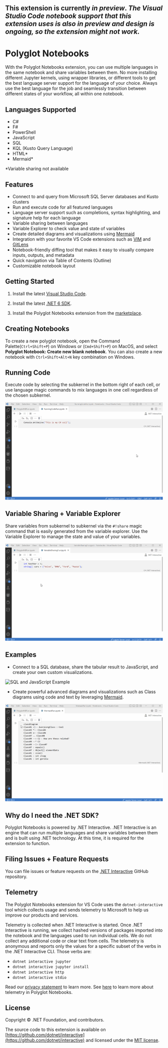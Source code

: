 This extension is currently **_in preview_**.
_The Visual Studio Code notebook support that this extension uses is also in preview and design is ongoing, so the extension might not work._
---

# Polyglot Notebooks

With the Polyglot Notebooks extension, you can use multiple languages in the same notebook and share variables between them. No more installing different Jupyter kernels, using wrapper libraries, or different tools to get the best language server support for the language of your choice. Always use the best language for the job and seamlessly transition between different states of your workflow, all within one notebook. 

## Languages Supported

- C#
- F# 
- PowerShell
- JavaScript
- SQL
- KQL (Kusto Query Language)
- HTML*
- Mermaid*

*Variable sharing not available

## Features

- Connect to and query from Microsoft SQL Server databases and Kusto clusters
- Run and execute code for all featured languages
- Language server support such as completions, syntax highlighting, and signature help for each language
- Variable sharing between languages
- Variable Explorer to check value and state of variables 
- Create detailed diagrams and visualizations using [Mermaid](https://mermaid-js.github.io/mermaid/#/)
- Integration with your favorite VS Code extensions such as [VIM](https://marketplace.visualstudio.com/items?itemName=vscodevim.vim) and [GitLens](https://marketplace.visualstudio.com/items?itemName=eamodio.gitlens)
- Notebook-friendly diffing tool that makes it easy to visually compare inputs, outputs, and metadata
- Quick navigation via Table of Contents (Outline)
- Customizable notebook layout

## Getting Started

1.  Install the latest [Visual Studio Code](https://code.visualstudio.com/).

2.  Install the latest [.NET 6 SDK](https://dotnet.microsoft.com/download/dotnet/6.0). 

3.  Install the Polyglot Notebooks extension from the [marketplace](https://marketplace.visualstudio.com/items?itemName=ms-dotnettools.dotnet-interactive-vscode).

## Creating Notebooks

To create a new polyglot notebook, open the Command Palette(`Ctrl+Shift+P`) on Windows or (`Cmd+Shift+P`) on MacOS, and select **Polyglot Notebook: Create new blank notebook**. You can also create a new notebook with `Ctrl+Shift+Alt+N` key combination on Windows. 

## Running Code

Execute code by selecting the subkernel in the bottom right of each cell, or use language magic commands to mix languages in one cell regardless of the chosen subkernel. 

![Running Code](images/RunningCodeExample.gif)

## Variable Sharing + Variable Explorer 

Share variables from subkernel to subkernel via the `#!share` magic command that is easily generated from the variable explorer. Use the Variable Explorer to manage the state and value of your variables. 

![Variable Sharing via Variable Explorer](images/VariableSharingExample.gif)

## Examples 

 - Connect to a SQL database, share the tabular result to JavaScript, and create your own custom visualizations.

![SQL and JavaScript Example](images/SQLJavaScript.gif)

 - Create powerful advanced diagrams and visualizations such as Class diagrams using code and text by leveraging [Mermaid](https://mermaid-js.github.io/mermaid/#/).

![Mermaid Example](images/MermaidExample.gif)

## Why do I need the .NET SDK? 

Polyglot Notebooks is powered by .NET Interactive. .NET Interactive is an engine that can run multiple languages and share variables between them and is built using .NET technology. At this time, it is required for the extension to function. 

## Filing Issues + Feature Requests

You can file issues or feature requests on the [.NET Interactive](https://github.com/dotnet/interactive/issues) GitHub repository. 

## Telemetry

The Polyglot Notebooks extension for VS Code uses the `dotnet-interactive` tool which collects usage and sends telemetry to Microsoft to help us improve our products and services. 

Telemetry is collected when .NET Interactive is started. Once .NET Interactive is running, we collect hashed versions of packages imported into the notebook and the languages used to run individual cells. We do not collect any additional code or clear text from cells. The telemetry is anonymous and reports only the values for a specific subset of the verbs in the .NET Interactive CLI. Those verbs are:

* `dotnet interactive jupyter`
* `dotnet interactive jupyter install`
* `dotnet interactive http`
* `dotnet interactive stdio`

Read our [privacy statement](https://privacy.microsoft.com/privacystatement) to learn more.  See [here](https://github.com/dotnet/interactive/tree/main/docs#telemetry) to learn more about telemetry in Polyglot Notebooks. 

## License

Copyright © .NET Foundation, and contributors.

The source code to this extension is available on [https://github.com/dotnet/interactive](https://github.com/dotnet/interactive) and licensed under the [MIT license](https://github.com/dotnet/interactive/blob/main/License.txt).
